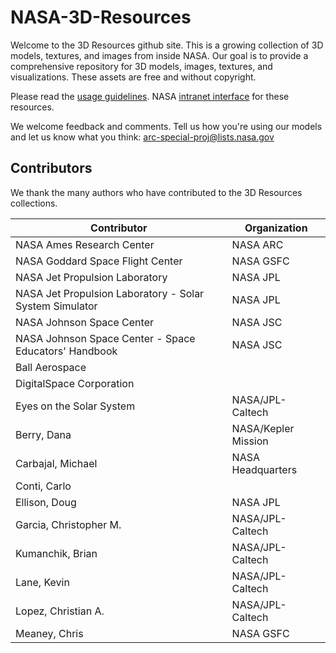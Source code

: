 NASA-3D-Resources
=================

Welcome to the 3D Resources github site. This is a growing collection of 3D models, textures, and images from inside NASA. Our goal is to provide a comprehensive repository for 3D models, images, textures, and visualizations. These assets are free and without copyright.

Please read the [usage guidelines][usage]. NASA [intranet interface][webinterface] for these resources.

We welcome feedback and comments. Tell us how you're using our models and let us know what you think: arc-special-proj@lists.nasa.gov

## Contributors

We thank the many authors who have contributed to the 3D Resources collections.

| Contributor | Organization |
| --- | ---|
| NASA Ames Research Center | NASA ARC |
| NASA Goddard Space Flight Center | NASA GSFC |
| NASA Jet Propulsion Laboratory | NASA JPL |
| NASA Jet Propulsion Laboratory - Solar System Simulator | NASA JPL |
| NASA Johnson Space Center | NASA JSC |
| NASA Johnson Space Center - Space Educators' Handbook| NASA JSC |
| Ball Aerospace | |
| DigitalSpace Corporation | |
| Eyes on the Solar System | NASA/JPL-Caltech |
| Berry, Dana | NASA/Kepler Mission |
| Carbajal, Michael | NASA Headquarters |
| Conti, Carlo | |
| Ellison, Doug | NASA JPL |
| Garcia, Christopher M. | NASA/JPL-Caltech|
| Kumanchik, Brian  | NASA/JPL-Caltech |
| Lane, Kevin | NASA/JPL-Caltech |
| Lopez, Christian A. | NASA/JPL-Caltech |
| Meaney, Chris | NASA GSFC |

[usage]: http://www.nasa.gov/audience/formedia/features/MP_Photo_Guidelines.html
[webinterface]: https://nasa3d.arc.nasa.gov